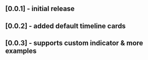 ## [0.0.1] - initial release
## [0.0.2] - added default timeline cards
## [0.0.3] - supports custom indicator & more examples